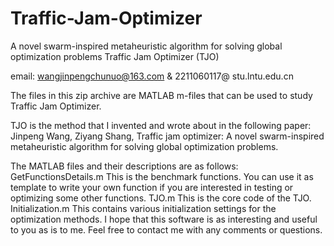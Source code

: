 # Traffic-Jam-Optimizer
A novel swarm-inspired metaheuristic algorithm for solving global optimization problems
Traffic Jam Optimizer (TJO)
 
email: wangjinpengchunuo@163.com & 2211060117@ stu.lntu.edu.cn

The files in this zip archive are MATLAB m-files that can be used to study Traffic Jam Optimizer.

TJO is the method that I invented and wrote about in the following paper:
Jinpeng Wang, Ziyang Shang, Traffic jam optimizer: A novel swarm-inspired metaheuristic algorithm for solving global optimization problems.

The MATLAB files and their descriptions are as follows:
GetFunctionsDetails.m
This is the benchmark functions. You can use it as template to write your own function if you are interested in testing or optimizing some other functions. 
TJO.m
This is the core code of the TJO.
Initialization.m
This contains various initialization settings for the optimization methods. 
I hope that this software is as interesting and useful to you as is to me. Feel free to contact me with any comments or questions.
